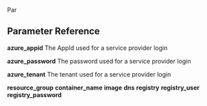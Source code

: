 Par

## Parameter Reference

**azure_appid**
The AppId used for a service provider login

**azure_password**
The password used for a service provider login

**azure_tenant**
The tenant used for a service provider login

**resource_group**
**container_name**
**image**
**dns**
**registry**
**registry_user**
**registry_password**
